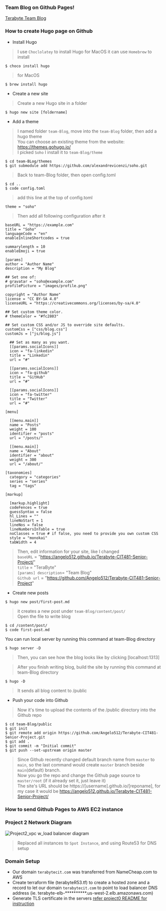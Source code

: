 
### Team Blog on Github Pages!
[Terabyte Team Blog](https://angelo512.github.io/Terabyte-CIT481-Senior-Project/) 

### How to create Hugo page on Github
- Install Hugo  
> I use `Choclolatey` to install Hugo for MacOS it can use `Homebrew` to install
```
$ choco install hugo  
```
> for MacOS
```
$ brew install hugo
```

- Create a new site    
> Create a new Hugo site in a folder
```
$ hugo new site [foldername]
```
- Add a theme  
> I named folder `team-Blog`, move into the `team-Blog` folder, then add a hugo theme  
> You can choose an existing theme from the website: https://themes.gohugo.io/    
> I picked `Soho`  I install it to `team-Blog/theme`
```
$ cd team-BLog/themes
$ git submodule add https://github.com/alexandrevicenzi/soho.git  
```
> Back to team-Blog folder, then open config.toml
```
$ cd ..
$ code config.toml
```

> add this line at the top of config.toml
```
theme = "soho"
```
> Then add all following configuration after it
```
baseURL = "https://example.com"
title = "Soho"
languageCode = "en"
enableInlineShortcodes = true

summarylength = 10
enableEmoji = true

[params]
author = "Author Name"
description = "My Blog"

## Set one of:
# gravatar = "soho@example.com"
profilePicture = "images/profile.png"

copyright = "Author Name"
license = "CC BY-SA 4.0"
licenseURL = "https://creativecommons.org/licenses/by-sa/4.0"

## Set custom theme color.
# themeColor = "#fc2803"

## Set custom CSS and/or JS to override site defaults.
customCss = ["css/blog.css"]
customJs = ["js/blog.js"]

  ## Set as many as you want.
  [[params.socialIcons]]
  icon = "fa-linkedin"
  title = "Linkedin"
  url = "#"

  [[params.socialIcons]]
  icon = "fa-github"
  title = "GitHub"
  url = "#"

  [[params.socialIcons]]
  icon = "fa-twitter"
  title = "Twitter"
  url = "#"

[menu]

  [[menu.main]]
  name = "Posts"
  weight = 100
  identifier = "posts"
  url = "/posts/"

  [[menu.main]]
  name = "About"
  identifier = "about"
  weight = 300
  url = "/about/"

[taxonomies]
  category = "categories"
  series = "series"
  tag = "tags"

[markup]

  [markup.highlight]
  codeFences = true
  guessSyntax = false
  hl_Lines = ""
  lineNoStart = 1
  lineNos = false
  lineNumbersInTable = true
  noClasses = true # if false, you need to provide you own custom CSS
  style = "monokai"
  tabWidth = 4
  ```

  > Then, edit information for your site, like I changed   
  `baseURL` = "https://angelo512.github.io/Terabyte-CIT481-Senior-Project/"          
  `title` = "TeraByte"  
  `[params] description`= "Team Blog"    
  `Github url` = "https://github.com/Angelo512/Terabyte-CIT481-Senior-Project"  

- Create new posts
```
$ hugo new post/first-post.md
```
> it creates a new post under `team-Blog/content/post/`  
> Open the file to write blog
```
$ cd /content/post/
$ code first-post.md
```

You can run local server by running this command at team-Blog directory
```
$ hugo server -D
```
> Then, you can see how the blog looks like by clicking [localhost:1313]  

> After you finish writing blog, build the site by running this command at team-Blog directory
```
$ hugo -D
```  
> It sends all blog content to /public  

- Push your code into Github  
> Now it's time to upload the contents of the /public directory into the Github repo  
```
$ cd team-Blog/public
$ git init 
$ git remote add origin https://github.com/Angelo512/Terabyte-CIT481-Senior-Project.git
$ git add .
$ git commit -m "Initial commit"
$ git push --set-upstream origin master
```  
> Since Github recently changed default branch name from `master` to `main`, so the last command would create `master` branch beside `main`(default) branch.   
> Now you go the repo and change the Github page source to `master/root` (if it already set it, just leave it)  
> The site's URL should be https://[username].github.io/[reponame], for my case it would be https://angelo512.github.io/Terabyte-CIT481-Senior-Project/  

### How to send Github Pages to AWS EC2 instance   




### Project 2 Network Diagram
![Project2_vpc w_load balancer diagram](https://user-images.githubusercontent.com/69828773/118353341-a95aa800-b51a-11eb-9b20-29fba2137dd8.png)   
> Replaced all instances to `Spot Instance`, and using Route53 for DNS setup  

### Domain Setup
- Our domain `terabytecit.com` was transferred from NameCheap.com to AWS
- Create terraform file (terabyteR53.tf) to create a hosted zone and a record to let our domain `terabytecit.com` to point to load balancer DNS address (ie. terabyte-elb-**********.us-west-2.elb.amazonaws.com) 
- Generate TLS certificate in the servers [refer project0 README for instruction](https://github.com/Angelo512/Terabyte-CIT481-Senior-Project/blob/main/Project0/README.md#--generate-tls-certificate) 
